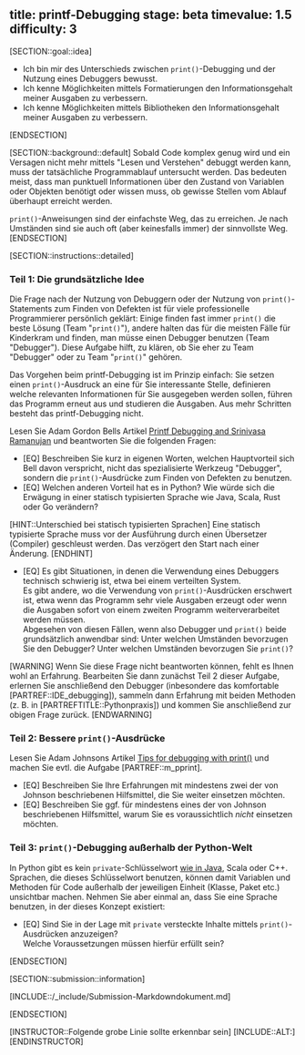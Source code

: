 title: printf-Debugging
stage: beta
timevalue: 1.5
difficulty: 3
---
[SECTION::goal::idea]

- Ich bin mir des Unterschieds zwischen `print()`-Debugging und der Nutzung eines Debuggers bewusst.
- Ich kenne Möglichkeiten mittels Formatierungen den Informationsgehalt meiner Ausgaben zu verbessern.
- Ich kenne Möglichkeiten mittels Bibliotheken den Informationsgehalt meiner Ausgaben zu verbessern.

[ENDSECTION]

[SECTION::background::default]
Sobald Code komplex genug wird und ein Versagen nicht mehr mittels "Lesen und Verstehen" debuggt werden kann, 
muss der tatsächliche Programmablauf untersucht werden.
Das bedeuten meist, dass man punktuell Informationen über den Zustand von 
Variablen oder Objekten benötigt oder wissen muss, ob gewisse Stellen vom Ablauf überhaupt erreicht werden.

`print()`-Anweisungen sind der einfachste Weg, das zu erreichen.
Je nach Umständen sind sie auch oft (aber keinesfalls immer) der sinnvollste Weg.
[ENDSECTION]

[SECTION::instructions::detailed]


### Teil 1: Die grundsätzliche Idee

Die Frage nach der Nutzung von Debuggern oder der Nutzung von `print()`-Statements
zum Finden von Defekten ist für viele professionelle Programmierer persönlich geklärt:
Einige finden fast immer `print()` die beste Lösung (Team "`print()`"),
andere halten das für die meisten Fälle für Kinderkram und finden, 
man müsse einen Debugger benutzen (Team "Debugger").
Diese Aufgabe hilft, zu klären, ob Sie eher zu Team "Debugger" oder zu Team "`print()`" gehören.

Das Vorgehen beim printf-Debugging ist im Prinzip einfach:
Sie setzen einen `print()`-Ausdruck an eine für Sie interessante Stelle, 
definieren welche relevanten Informationen für Sie ausgegeben werden sollen,
führen das Programm erneut aus und studieren die Ausgaben.
Aus mehr Schritten besteht das printf-Debugging nicht.  

Lesen Sie Adam Gordon Bells Artikel 
[Printf Debugging and Srinivasa Ramanujan](https://earthly.dev/blog/printf-debugging/)
und beantworten Sie die folgenden Fragen:

  - [EQ] Beschreiben Sie kurz in eigenen Worten, welchen Hauptvorteil sich Bell davon 
    verspricht, nicht das spezialisierte Werkzeug "Debugger", sondern die `print()`-Ausdrücke 
    zum Finden von Defekten zu benutzen.
  - [EQ] Welchen anderen Vorteil hat es in Python?
    Wie würde sich die Erwägung in einer statisch typisierten Sprache wie Java, Scala, Rust oder Go
    verändern?

[HINT::Unterschied bei statisch typisierten Sprachen]
Eine statisch typisierte Sprache muss vor der Ausführung durch einen Übersetzer (Compiler)
geschleust werden. Das verzögert den Start nach einer Änderung.
[ENDHINT]

  - [EQ] Es gibt Situationen, in denen die Verwendung eines Debuggers technisch schwierig ist,
    etwa bei einem verteilten System.  
    Es gibt andere, wo die Verwendung von `print()`-Ausdrücken erschwert ist, etwa wenn das Programm
    sehr viele Ausgaben erzeugt oder wenn die Ausgaben sofort von einem zweiten Programm weiterverarbeitet
    werden müssen.  
    Abgesehen von diesen Fällen, wenn also Debugger und `print()` beide grundsätzlich anwendbar sind:
    Unter welchen Umständen bevorzugen Sie den Debugger?
    Unter welchen Umständen bevorzugen Sie `print()`?

[WARNING]
Wenn Sie diese Frage nicht beantworten können, fehlt es Ihnen wohl an Erfahrung.
Bearbeiten Sie dann zunächst Teil 2 dieser Aufgabe,
erlernen Sie anschließend den Debugger (inbesondere das komfortable [PARTREF::IDE_debugging]),
sammeln dann Erfahrung mit beiden Methoden (z. B. in [PARTREFTITLE::Pythonpraxis]) und 
kommen Sie anschließend zur obigen Frage zurück.
[ENDWARNING]


### Teil 2: Bessere `print()`-Ausdrücke

Lesen Sie Adam Johnsons Artikel [Tips for debugging with print()](https://adamj.eu/tech/2021/10/08/tips-for-debugging-with-print/)
und machen Sie evtl. die Aufgabe [PARTREF::m_pprint].

  - [EQ] Beschreiben Sie Ihre Erfahrungen mit mindestens zwei der von Johnson beschriebenen
    Hilfsmittel, die Sie weiter einsetzen möchten.
  - [EQ] Beschreiben Sie ggf. für mindestens eines der von Johnson beschriebenen
    Hilfsmittel, warum Sie es voraussichtlich _nicht_ einsetzen möchten.


### Teil 3: `print()`-Debugging außerhalb der Python-Welt

In Python gibt es kein `private`-Schlüsselwort 
[wie in Java](https://stackoverflow.com/questions/215497/what-is-the-difference-between-public-protected-package-private-and-private-in), 
Scala oder C++.
Sprachen, die dieses Schlüsselwort benutzen, können damit Variablen und Methoden für Code außerhalb der
jeweiligen Einheit (Klasse, Paket etc.) unsichtbar machen.
Nehmen Sie aber einmal an, dass Sie eine Sprache benutzen, in der dieses Konzept existiert:

  - [EQ] Sind Sie in der Lage mit `private` versteckte Inhalte mittels `print()`-Ausdrücken 
    anzuzeigen?  
    Welche Voraussetzungen müssen hierfür erfüllt sein?

[ENDSECTION]

[SECTION::submission::information]

[INCLUDE::/_include/Submission-Markdowndokument.md]

[ENDSECTION]

[INSTRUCTOR::Folgende grobe Linie sollte erkennbar sein]
[INCLUDE::ALT:]
[ENDINSTRUCTOR]